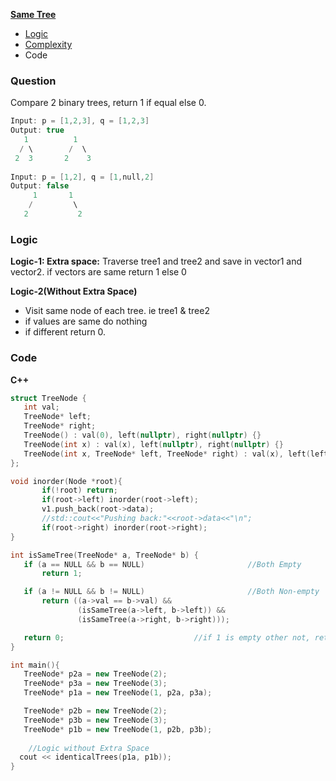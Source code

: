 **[Same Tree](https://leetcode.com/problems/same-tree/)**
   - [Logic](#log)
   - [Complexity](#comp)
   - Code

### Question
Compare 2 binary trees, return 1 if equal else 0.
```c
Input: p = [1,2,3], q = [1,2,3]
Output: true
   1          1
  / \        /  \
 2  3       2    3
    
Input: p = [1,2], q = [1,null,2]
Output: false
     1       1
    /         \
   2           2
```

<a name=log></a>
### Logic
**Logic-1: Extra space:** Traverse tree1 and tree2 and save in vector1 and vector2. if vectors are same return 1 else 0

**Logic-2(Without Extra Space)**
  - Visit same node of each tree. ie tree1 & tree2
  - if values are same do nothing
  - if different return 0.     

### Code
**C++**
 ```cpp
struct TreeNode {
    int val;
    TreeNode* left;
    TreeNode* right;
    TreeNode() : val(0), left(nullptr), right(nullptr) {}
    TreeNode(int x) : val(x), left(nullptr), right(nullptr) {}
    TreeNode(int x, TreeNode* left, TreeNode* right) : val(x), left(left), right(right) {}
};

void inorder(Node *root){
        if(!root) return;
        if(root->left) inorder(root->left);
        v1.push_back(root->data);
        //std::cout<<"Pushing back:"<<root->data<<"\n";
        if(root->right) inorder(root->right);
}

int isSameTree(TreeNode* a, TreeNode* b) {
    if (a == NULL && b == NULL)                       //Both Empty
        return 1;

    if (a != NULL && b != NULL)                       //Both Non-empty
        return ((a->val == b->val) && 
                (isSameTree(a->left, b->left)) &&
                (isSameTree(a->right, b->right)));

    return 0;                             //if 1 is empty other not, return 0
}

int main(){
    TreeNode* p2a = new TreeNode(2);
    TreeNode* p3a = new TreeNode(3);
    TreeNode* p1a = new TreeNode(1, p2a, p3a);

    TreeNode* p2b = new TreeNode(2);
    TreeNode* p3b = new TreeNode(3);
    TreeNode* p1b = new TreeNode(1, p2b, p3b);
    
     //Logic without Extra Space
   cout << identicalTrees(p1a, p1b));
}
```
